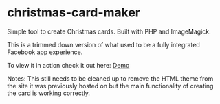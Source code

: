 # christmas-card-maker
Simple tool to create Christmas cards. Built with PHP and ImageMagick.

This is a trimmed down version of what used to be a fully integrated Facebook app experience.

To view it in action check it out here: <a href="http://kieranjones.com/christmas-card-maker/index.html">Demo</a>

Notes: This still needs to be cleaned up to remove the HTML theme from the site it was previously hosted on but the main functionality of creating the card is working correctly.


